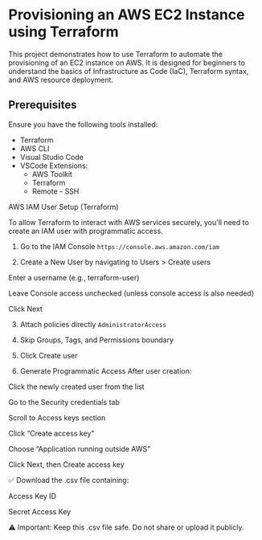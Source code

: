 # Provisioning an AWS EC2 Instance using Terraform

This project demonstrates how to use Terraform to automate the provisioning of an EC2 instance on AWS. It is designed for beginners to understand the basics of Infrastructure as Code (IaC), Terraform syntax, and AWS resource deployment.

## Prerequisites

Ensure you have the following tools installed:

- Terraform
- AWS CLI
- Visual Studio Code
- VSCode Extensions:
  - AWS Toolkit
  - Terraform
  - Remote - SSH

AWS IAM User Setup (Terraform)

To allow Terraform to interact with AWS services securely, you'll need to create an IAM user with programmatic access.

1. Go to the IAM Console `https://console.aws.amazon.com/iam`

2. Create a New User by navigating to Users > Create users

Enter a username (e.g., terraform-user)

Leave Console access unchecked (unless console access is also needed)

Click Next

3.  Attach policies directly `AdministratorAccess`

4. Skip Groups, Tags, and Permissions boundary

5. Click Create user

6. Generate Programmatic Access
After user creation:

Click the newly created user from the list

Go to the Security credentials tab

Scroll to Access keys section

Click “Create access key”

Choose “Application running outside AWS”

Click Next, then Create access key

✅ Download the .csv file containing:

Access Key ID

Secret Access Key

⚠️ Important: Keep this .csv file safe. Do not share or upload it publicly.